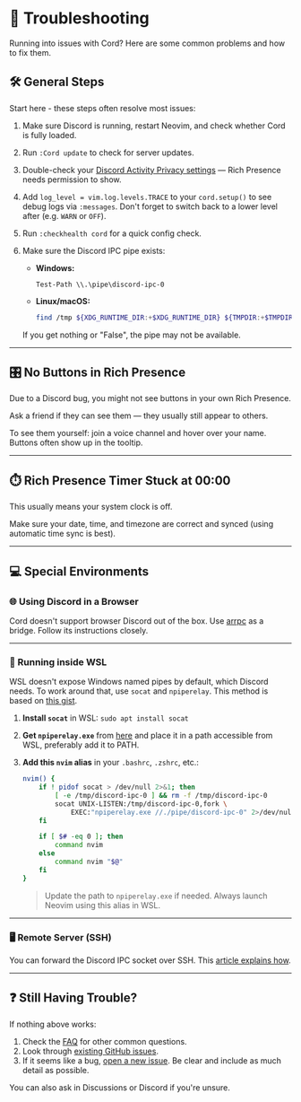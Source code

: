 # 🔧 Troubleshooting

Running into issues with Cord? Here are some common problems and how to fix them.

## 🛠️ General Steps

Start here - these steps often resolve most issues:

1. Make sure Discord is running, restart Neovim, and check whether Cord is fully loaded.
2. Run `:Cord update` to check for server updates.
3. Double-check your [Discord Activity Privacy settings](https://github.com/vyfor/cord.nvim/assets/92883017/c0c8c410-e90e-425e-bf10-8b59f04f15ce) — Rich Presence needs permission to show.
4. Add `log_level = vim.log.levels.TRACE` to your `cord.setup()` to see debug logs via `:messages`. Don't forget to switch back to a lower level after (e.g. `WARN` or `OFF`).
5. Run `:checkhealth cord` for a quick config check.
6. Make sure the Discord IPC pipe exists:

   * **Windows:** 
     ```pwsh
     Test-Path \\.\pipe\discord-ipc-0
     ```
   * **Linux/macOS:**
     ```sh
     find /tmp ${XDG_RUNTIME_DIR:+$XDG_RUNTIME_DIR} ${TMPDIR:+$TMPDIR} ${TMP:+$TMP} ${TEMP:+$TEMP} -type s -name 'discord-ipc-*' 2>/dev/null
     ```

   If you get nothing or "False", the pipe may not be available.

---

## 🎛️ No Buttons in Rich Presence

Due to a Discord bug, you might not see buttons in your own Rich Presence.

Ask a friend if they can see them — they usually still appear to others.

To see them yourself: join a voice channel and hover over your name. Buttons often show up in the tooltip.

---

## ⏱️ Rich Presence Timer Stuck at 00:00

This usually means your system clock is off.

Make sure your date, time, and timezone are correct and synced (using automatic time sync is best).

---

## 💻 Special Environments

### 🌐 Using Discord in a Browser

Cord doesn't support browser Discord out of the box. Use [arrpc](https://github.com/OpenAsar/arrpc) as a bridge. Follow its instructions closely.

---

### 🐧 Running inside WSL

WSL doesn't expose Windows named pipes by default, which Discord needs. To work around that, use `socat` and `npiperelay`.
This method is based on [this gist](https://gist.github.com/mousebyte/af45cbecaf0028ea78d0c882c477644a#aliasing-nvim).

1. **Install `socat`** in WSL: `sudo apt install socat`
2. **Get `npiperelay.exe`** from [here](https://github.com/jstarks/npiperelay/releases) and place it in a path accessible from WSL, preferably add it to PATH.
3. **Add this `nvim` alias** in your `.bashrc`, `.zshrc`, etc.:

   ```sh
   nvim() {
       if ! pidof socat > /dev/null 2>&1; then
           [ -e /tmp/discord-ipc-0 ] && rm -f /tmp/discord-ipc-0
           socat UNIX-LISTEN:/tmp/discord-ipc-0,fork \
               EXEC:"npiperelay.exe //./pipe/discord-ipc-0" 2>/dev/null &
       fi

       if [ $# -eq 0 ]; then
           command nvim
       else
           command nvim "$@"
       fi
   }
   ```

   > Update the path to `npiperelay.exe` if needed.
   > Always launch Neovim using this alias in WSL.

---

### 🖥️ Remote Server (SSH)

You can forward the Discord IPC socket over SSH. This [article explains how](https://carlosbecker.com/posts/discord-rpc-ssh/).

---

## ❓ Still Having Trouble?

If nothing above works:

1. Check the [FAQ](./FAQ.md) for other common questions.
2. Look through [existing GitHub issues](https://github.com/vyfor/cord.nvim/issues).
3. If it seems like a bug, [open a new issue](https://github.com/vyfor/cord.nvim/issues/new/choose).
   Be clear and include as much detail as possible.

You can also ask in Discussions or Discord if you're unsure.